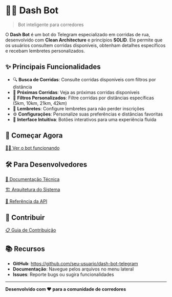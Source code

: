 # 🏃‍♂️ Dash Bot

> Bot inteligente para corredores

O **Dash Bot** é um bot do Telegram especializado em corridas de rua, desenvolvido com **Clean Architecture** e princípios **SOLID**. Ele permite que os usuários consultem corridas disponíveis, obtenham detalhes específicos e recebam lembretes personalizados.

## ✨ Principais Funcionalidades

- 🔍 **Busca de Corridas**: Consulte corridas disponíveis com filtros por distância
- 📅 **Próximas Corridas**: Veja as próximas corridas disponíveis
- 🎯 **Filtros Personalizados**: Filtre corridas por distâncias específicas (5km, 10km, 21km, 42km)
- 🔔 **Lembretes**: Configure lembretes para não perder inscrições
- ⚙️ **Configurações**: Personalize suas preferências e distâncias favoritas
- 📱 **Interface Intuitiva**: Botões interativos para uma experiência fluida

## 🚀 Começar Agora

[🏃‍♂️ Ver o bot funcionando](README.md)

## 🛠️ Para Desenvolvedores

[📖 Documentação Técnica](DOCUMENTATION.md)

[🏗️ Arquitetura do Sistema](ARCHITECTURE.md)

[🔧 Referência da API](API.md)

## 🤝 Contribuir

[📋 Guia de Contribuição](CONTRIBUTING.md)

## 📚 Recursos

- **GitHub**: https://github.com/seu-usuario/dash-bot-telegram
- **Documentação**: Navegue pelos arquivos no menu lateral
- **Issues**: Reporte bugs ou sugira funcionalidades

---

**Desenvolvido com ❤️ para a comunidade de corredores**
